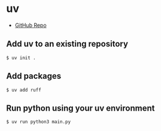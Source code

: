 # uv

- [GitHub Repo](https://github.com/astral-sh/uv)

## Add uv to an existing repository
```
$ uv init .
```

## Add packages
```
$ uv add ruff
```

## Run python using your uv environment
```
$ uv run python3 main.py
```
